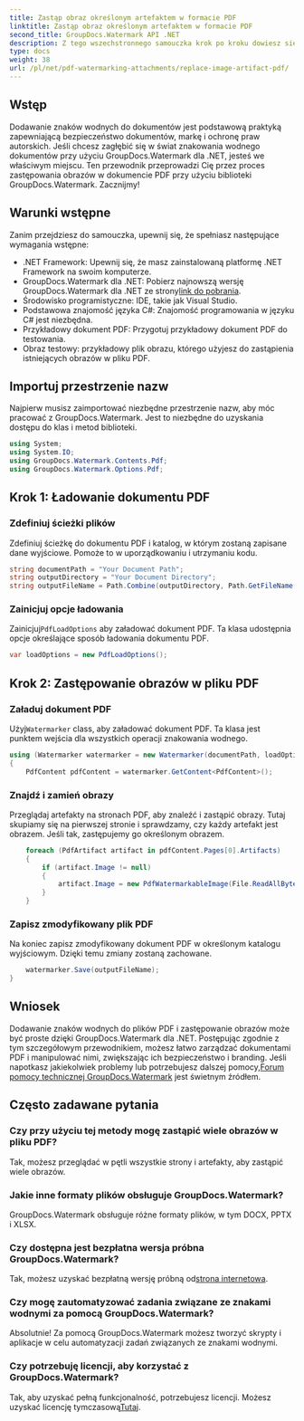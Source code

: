 ```yaml
---
title: Zastąp obraz określonym artefaktem w formacie PDF
linktitle: Zastąp obraz określonym artefaktem w formacie PDF
second_title: GroupDocs.Watermark API .NET
description: Z tego wszechstronnego samouczka krok po kroku dowiesz się, jak zastępować obrazy w dokumentach PDF przy użyciu narzędzia GroupDocs.Watermark dla platformy .NET.
type: docs
weight: 38
url: /pl/net/pdf-watermarking-attachments/replace-image-artifact-pdf/
---
```

## Wstęp
Dodawanie znaków wodnych do dokumentów jest podstawową praktyką zapewniającą bezpieczeństwo dokumentów, markę i ochronę praw autorskich. Jeśli chcesz zagłębić się w świat znakowania wodnego dokumentów przy użyciu GroupDocs.Watermark dla .NET, jesteś we właściwym miejscu. Ten przewodnik przeprowadzi Cię przez proces zastępowania obrazów w dokumencie PDF przy użyciu biblioteki GroupDocs.Watermark. Zacznijmy!
## Warunki wstępne
Zanim przejdziesz do samouczka, upewnij się, że spełniasz następujące wymagania wstępne:
- .NET Framework: Upewnij się, że masz zainstalowaną platformę .NET Framework na swoim komputerze.
-  GroupDocs.Watermark dla .NET: Pobierz najnowszą wersję GroupDocs.Watermark dla .NET ze strony[link do pobrania](https://releases.groupdocs.com/Watermark/net/).
- Środowisko programistyczne: IDE, takie jak Visual Studio.
- Podstawowa znajomość języka C#: Znajomość programowania w języku C# jest niezbędna.
- Przykładowy dokument PDF: Przygotuj przykładowy dokument PDF do testowania.
- Obraz testowy: przykładowy plik obrazu, którego użyjesz do zastąpienia istniejących obrazów w pliku PDF.
## Importuj przestrzenie nazw
Najpierw musisz zaimportować niezbędne przestrzenie nazw, aby móc pracować z GroupDocs.Watermark. Jest to niezbędne do uzyskania dostępu do klas i metod biblioteki.
```csharp
using System;
using System.IO;
using GroupDocs.Watermark.Contents.Pdf;
using GroupDocs.Watermark.Options.Pdf;
```

## Krok 1: Ładowanie dokumentu PDF
### Zdefiniuj ścieżki plików
Zdefiniuj ścieżkę do dokumentu PDF i katalog, w którym zostaną zapisane dane wyjściowe. Pomoże to w uporządkowaniu i utrzymaniu kodu.
```csharp
string documentPath = "Your Document Path";
string outputDirectory = "Your Document Directory";
string outputFileName = Path.Combine(outputDirectory, Path.GetFileName(documentPath));
```
### Zainicjuj opcje ładowania
 Zainicjuj`PdfLoadOptions` aby załadować dokument PDF. Ta klasa udostępnia opcje określające sposób ładowania dokumentu PDF.
```csharp
var loadOptions = new PdfLoadOptions();
```
## Krok 2: Zastępowanie obrazów w pliku PDF
### Załaduj dokument PDF
 Użyj`Watermarker` class, aby załadować dokument PDF. Ta klasa jest punktem wejścia dla wszystkich operacji znakowania wodnego.
```csharp
using (Watermarker watermarker = new Watermarker(documentPath, loadOptions))
{
    PdfContent pdfContent = watermarker.GetContent<PdfContent>();
```
### Znajdź i zamień obrazy
Przeglądaj artefakty na stronach PDF, aby znaleźć i zastąpić obrazy. Tutaj skupiamy się na pierwszej stronie i sprawdzamy, czy każdy artefakt jest obrazem. Jeśli tak, zastępujemy go określonym obrazem.
```csharp
    foreach (PdfArtifact artifact in pdfContent.Pages[0].Artifacts)
    {
        if (artifact.Image != null)
        {
            artifact.Image = new PdfWatermarkableImage(File.ReadAllBytes("Your Image Path"));
        }
    }
```
### Zapisz zmodyfikowany plik PDF
Na koniec zapisz zmodyfikowany dokument PDF w określonym katalogu wyjściowym. Dzięki temu zmiany zostaną zachowane.
```csharp
    watermarker.Save(outputFileName);
}
```

## Wniosek
 Dodawanie znaków wodnych do plików PDF i zastępowanie obrazów może być proste dzięki GroupDocs.Watermark dla .NET. Postępując zgodnie z tym szczegółowym przewodnikiem, możesz łatwo zarządzać dokumentami PDF i manipulować nimi, zwiększając ich bezpieczeństwo i branding. Jeśli napotkasz jakiekolwiek problemy lub potrzebujesz dalszej pomocy,[Forum pomocy technicznej GroupDocs.Watermark](https://forum.groupdocs.com/c/watermark/19) jest świetnym źródłem.
## Często zadawane pytania
### Czy przy użyciu tej metody mogę zastąpić wiele obrazów w pliku PDF?
Tak, możesz przeglądać w pętli wszystkie strony i artefakty, aby zastąpić wiele obrazów.
### Jakie inne formaty plików obsługuje GroupDocs.Watermark?
GroupDocs.Watermark obsługuje różne formaty plików, w tym DOCX, PPTX i XLSX.
### Czy dostępna jest bezpłatna wersja próbna GroupDocs.Watermark?
 Tak, możesz uzyskać bezpłatną wersję próbną od[strona internetowa](https://releases.groupdocs.com/).
### Czy mogę zautomatyzować zadania związane ze znakami wodnymi za pomocą GroupDocs.Watermark?
Absolutnie! Za pomocą GroupDocs.Watermark możesz tworzyć skrypty i aplikacje w celu automatyzacji zadań związanych ze znakami wodnymi.
### Czy potrzebuję licencji, aby korzystać z GroupDocs.Watermark?
 Tak, aby uzyskać pełną funkcjonalność, potrzebujesz licencji. Możesz uzyskać licencję tymczasową[Tutaj](https://purchase.groupdocs.com/temporary-license/).